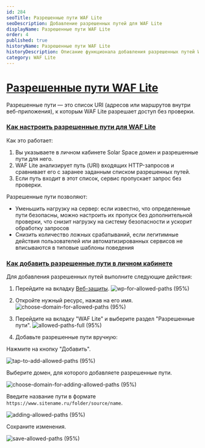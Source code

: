 ```yaml
---
id: 284
seoTitle: Разрешенные пути WAF Lite
seoDescription: Добавление разрешенных путей для WAF Lite
displayName: Разрешенные пути WAF Lite
order: 4
published: true
historyName: Разрешенные пути WAF Lite
historyDescription: Описание функционала добавления разрешенных путей WAF Lite, который разрешает доступ для конкретных путей
category: WAF Lite
---
```


# [Разрешенные пути WAF Lite](allowed-paths-for-waf-lite)

Разрешенные пути — это список URI (адресов или маршрутов внутри веб-приложения), к которым WAF Lite разрешает доступ без проверки.

### [Как настроить разрешенные пути для WAF Lite](how-to-edit-allowed-paths-for-waf-lite)

Как это работает:

1. Вы указываете в личном кабинете Solar Space домен и разрешенные пути для него.
2. WAF Lite анализирует путь (URI) входящих HTTP-запросов и сравнивает его с заранее заданным списком разрешенных путей.
3. Если путь входит в этот список, сервис пропускает запрос без проверки.

Разрешенные пути позволяют:

- Уменьшить нагрузку на сервер: если известно, что определенные пути безопасны, можно настроить их пропуск без дополнительной проверки, что снизит нагрузку на систему безопасности и ускорит обработку запросов
- Снизить количество ложных срабатываний, если легитимные действия пользователей или автоматизированных сервисов не вписываются в типовые шаблоны поведения

### [Как добавить разрешенные пути в личном кабинете](how-to-add-allowed-paths-at-personal-account)

Для добавления разрешенных путей выполните следующие действия:

1. Перейдите на вкладку [Веб-защиты]([240]).
![wp-for-allowed-paths (95%)](https://img.solarspace.pro/docs/wp-for-allowed-paths.jpg "веб-защита для разрешенных путей")

2. Откройте нужный ресурс, нажав на его имя.
![choose-domain-for-allowed-paths (95%)](https://img.solarspace.pro/docs/choose-domain-for-allowed-paths.jpg "выберите домен для настройки разрешенных путей")

3. Перейдите на вкладку "WAF Lite" и выберите раздел "Разрешенные пути".
![allowed-paths-full (95%)](https://img.solarspace.pro/docs/allowed-paths-full.jpg "главная страница разрешенных путей")

4. Добавьте разрешенные пути вручную:

Нажмите на кнопку "Добавить".

![tap-to-add-allowed-paths (95%)](https://img.solarspace.pro/docs/tap-to-add-allowed-paths.jpg "выбор домена для разрешенных путей")

Выберите домен, для которого добавляете разрешенные пути.

![choose-domain-for-adding-allowed-paths (95%)](https://img.solarspace.pro/docs/choose-domain-for-adding-allowed-paths.jpg "выбор домена для разрешенных путей")

Введите название пути в формате ```https://www.sitename.ru/folder/source/name```.

![adding-allowed-paths (95%)](https://img.solarspace.pro/docs/adding-allowed-paths.jpg "введите разрешенный путь")

Сохраните изменения.

![save-allowed-paths (95%)](https://img.solarspace.pro/docs/save-allowed-paths.jpg "сохранение разрешенных путей")


[//]: # (после выкатки на прод загрузки разрешенных путей файлом .csv, дополнить эту инструкцию с шагами)

